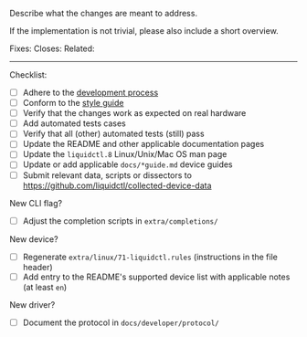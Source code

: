 Describe what the changes are meant to address.

If the implementation is not trivial, please also include a short overview.

<!-- Tags (fill in and keep as many as applicable): -->

Fixes: <!-- #number of issue (implies Closes tag) or commit SHA -->
Closes: <!-- #number of issue or pull request -->
Related: <!-- #number of issue/pull request, or link to external discussion -->

---

Checklist:

<!-- To check an item, fill the brackets with the letter x; the result should look like `[x]`.  Feel free to leave unchecked items that are not applicable or that you could not perform. -->

- [ ] Adhere to the [development process]
- [ ] Conform to the [style guide]
- [ ] Verify that the changes work as expected on real hardware
- [ ] Add automated tests cases
- [ ] Verify that all (other) automated tests (still) pass
- [ ] Update the README and other applicable documentation pages
- [ ] Update the `liquidctl.8` Linux/Unix/Mac OS man page
- [ ] Update or add applicable `docs/*guide.md` device guides
- [ ] Submit relevant data, scripts or dissectors to https://github.com/liquidctl/collected-device-data

New CLI flag?

- [ ] Adjust the completion scripts in `extra/completions/`

New device?

- [ ] Regenerate `extra/linux/71-liquidctl.rules` (instructions in the file header)
- [ ] Add entry to the README's supported device list with applicable notes (at least `en`)

New driver?

- [ ] Document the protocol in `docs/developer/protocol/`

[development process]: https://github.com/liquidctl/liquidctl/blob/main/docs/developer/process.md
[style guide]: https://github.com/liquidctl/liquidctl/blob/main/docs/developer/style-guide.md
